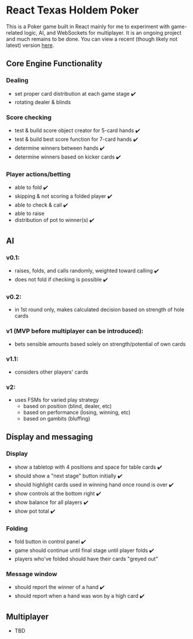# React Texas Holdem Poker

This is a Poker game built in React mainly for me to experiment with game-related logic, AI, and WebSockets for multiplayer. It is an ongoing project and much remains to be done. You can view a recent (though likely not latest) version [here](ec2-52-53-214-71.us-west-1.compute.amazonaws.com).

## Core Engine Functionality

### Dealing

- set proper card distribution at each game stage ✔️
- rotating dealer & blinds

### Score checking

- test & build score object creator for 5-card hands ✔️
- test & build best score function for 7-card hands ✔️
- determine winners between hands ✔️
- determine winners based on kicker cards ✔️

### Player actions/betting

- able to fold ✔️
- skipping & not scoring a folded player ✔️
- able to check & call ✔️
- able to raise
- distribution of pot to winner(s) ✔️

## AI

### v0.1:

- raises, folds, and calls randomly, weighted toward calling ✔️
- does not fold if checking is possible ✔️

### v0.2:

- in 1st round only, makes calculated decision based on strength of hole cards

### v1 (MVP before multiplayer can be introduced):

- bets sensible amounts based solely on strength/potential of own cards

### v1.1:

- considers other players' cards

### v2:

- uses FSMs for varied play strategy
  - based on position (blind, dealer, etc)
  - based on performance (losing, winning, etc)
  - based on gambits (bluffing)

## Display and messaging

### Display

- show a tabletop with 4 positions and space for table cards ✔️
- should show a "next stage" button initially ✔️
- should highlight cards used in winning hand once round is over ✔️
- show controls at the bottom right ✔️
- show balance for all players ✔️
- show pot total ✔️

### Folding

- fold button in control panel ✔️
- game should continue until final stage until player folds ✔️
- players who've folded should have their cards "greyed out"

### Message window

- should report the winner of a hand ✔️
- should report when a hand was won by a high card ✔️

## Multiplayer

- TBD
